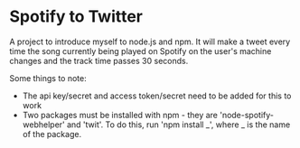 Spotify to Twitter
===
A project to introduce myself to node.js and npm. It will make a tweet every time the song currently being played on Spotify on the user's machine changes and the track time passes 30 seconds.

Some things to note:
 * The api key/secret and access token/secret need to be added for this to work
 * Two packages must be installed with npm - they are 'node-spotify-webhelper' and 'twit'. To do this, run 'npm install _', where _ is the name of the package.